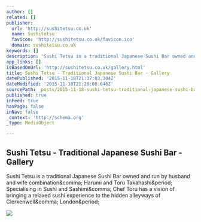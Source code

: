 ```yaml
---
author: []
related: []
publisher:
  url: 'http://sushitetsu.co.uk'
  name: Sushitetsu
  favicon: 'http://sushitetsu.co.uk/favicon.ico'
  domain: sushitetsu.co.uk
keywords: []
description: 'Sushi Tetsu is a traditional Japanese Sushi Bar owned and run by husband and wife combination, Harumi and Toru Takahashi. Specialising in Sushi and Sashimi, Chef Toru has a vision of bringing a relaxed sushi experience to the hidden alleyways of Clerkenwell, London.'
app_links: []
isBasedOnUrl: 'http://sushitetsu.co.uk/gallery.html'
title: Sushi Tetsu - Traditional Japanese Sushi Bar - Gallery
datePublished: '2015-11-18T21:37:03.304Z'
dateModified: '2015-11-18T21:28:08.646Z'
sourcePath: _posts/2015-11-18-sushi-tetsu-traditional-japanese-sushi-bar-gallery.md
published: true
inFeed: true
hasPage: false
inNav: false
_context: 'http://schema.org'
_type: MediaObject

---
```

<article style=""><h1>Sushi Tetsu - Traditional Japanese Sushi Bar - Gallery</h1><p>Sushi Tetsu is a traditional Japanese Sushi Bar owned and run by husband and wife combination&amp;comma; Harumi and Toru Takahashi&amp;period; Specialising in Sushi and Sashimi&amp;comma; Chef Toru has a vision of bringing a relaxed sushi experience to the hidden alleyways of Clerkenwell&amp;comma; London&amp;period;</p><img src="http://sushitetsu.co.uk/data1/images/restaurant1.jpg" /></article>